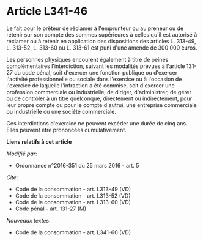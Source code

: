 # Article L341-46

Le fait pour le prêteur de réclamer à l'emprunteur ou au preneur ou de retenir sur son compte des sommes supérieures à celles
qu'il est autorisé à réclamer ou à retenir en application des dispositions des articles L. 313-49, L. 313-52, L. 313-60 ou L.
313-61 est puni d'une amende de 300 000 euros. 

Les personnes physiques encourent également à titre de peines complémentaires l'interdiction, suivant les modalités prévues à
l'article 131-27 du code pénal, soit d'exercer une fonction publique ou d'exercer l'activité professionnelle ou sociale dans
l'exercice ou à l'occasion de l'exercice de laquelle l'infraction a été commise, soit d'exercer une profession commerciale ou
industrielle, de diriger, d'administrer, de gérer ou de contrôler à un titre quelconque, directement ou indirectement, pour
leur propre compte ou pour le compte d'autrui, une entreprise commerciale ou industrielle ou une société commerciale. 

Ces interdictions d'exercice ne peuvent excéder une durée de cinq ans. Elles peuvent être prononcées cumulativement.

**Liens relatifs à cet article**

_Modifié par_:

  - Ordonnance n°2016-351 du 25 mars 2016 - art. 5

_Cite_:

  - Code de la consommation - art. L313-49 (VD)
  - Code de la consommation - art. L313-52 (VD)
  - Code de la consommation - art. L313-60 (VD)
  - Code pénal - art. 131-27 (M)

_Nouveaux textes_:

  - Code de la consommation - art. L341-60 (VD)
